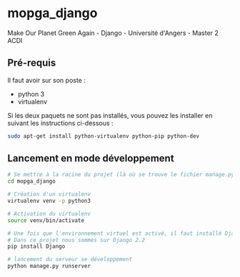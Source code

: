 # mopga_django
Make Our Planet Green Again - Django - Université d'Angers - Master 2 ACDI

## Pré-requis
Il faut avoir sur son poste :
- python 3
- virtualenv

Si les deux paquets ne sont pas installés, vous pouvez les installer en suivant les instructions ci-dessous :
```bash
sudo apt-get install python-virtualenv python-pip python-dev
```

## Lancement en mode développement
```bash
# Se mettre à la racine du projet (là où se trouve le fichier manage.py)
cd mopga_django

# Création d'un virtualenv
virtualenv venv -p python3

# Activation du virtualenv
source venv/bin/activate

# Une fois que l'environnement virtuel est activé, il faut installé Django.
# Dans ce projet nous sommes sur Django 2.2
pip install Django

# lancement du serveur se développement
python manage.py runserver
```
